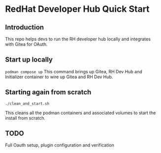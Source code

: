 # RedHat Developer Hub Quick Start
## Introduction 

This repo helps devs to run the RH developer hub locally and integrates with Gitea for OAuth.

## Start up locally

`
podman compose up
`
This command brings up Gitea, RH Dev Hub and Initializer container to wire up Gitea and RH Dev Hub.

## Starting again from scratch

`
./clean_and_start.sh
`

This cleans all the podman containers and associated volumes to start the install from scratch. 

## TODO

Full Oauth setup, plugin configuration and verification